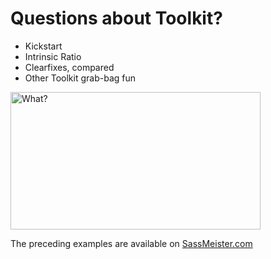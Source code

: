 # Questions about Toolkit?

<div class="mid-columns">
  <div>
    <ul>
      <li>Kickstart</li>
      <li>Intrinsic Ratio</li>
      <li>Clearfixes, compared</li>
      <li>Other Toolkit grab-bag fun</li>
    </ul>
  </div>
  <div>
    <img src="img/confused-stargate.gif" alt="What?" width="400" height="220" />
  </div>
</div>

<p class="small">The preceding examples are available on <a target="_blank" href="http://sassmeister.com/gist/5e9e0e1181fcb81974cd">SassMeister.com</a></p>
